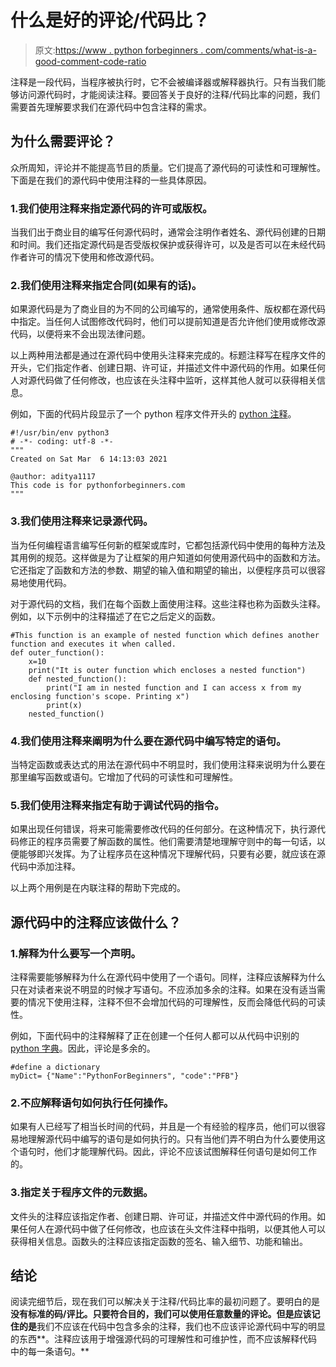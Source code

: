 # 什么是好的评论/代码比？

> 原文:[https://www . python forbeginners . com/comments/what-is-a-good-comment-code-ratio](https://www.pythonforbeginners.com/comments/what-is-a-good-comment-code-ratio)

注释是一段代码，当程序被执行时，它不会被编译器或解释器执行。只有当我们能够访问源代码时，才能阅读注释。要回答关于良好的注释/代码比率的问题，我们需要首先理解要求我们在源代码中包含注释的需求。

## 为什么需要评论？

众所周知，评论并不能提高节目的质量。它们提高了源代码的可读性和可理解性。下面是在我们的源代码中使用注释的一些具体原因。

### 1.我们使用注释来指定源代码的许可或版权。

当我们出于商业目的编写任何源代码时，通常会注明作者姓名、源代码创建的日期和时间。我们还指定源代码是否受版权保护或获得许可，以及是否可以在未经代码作者许可的情况下使用和修改源代码。

### 2.我们使用注释来指定合同(如果有的话)。

如果源代码是为了商业目的为不同的公司编写的，通常使用条件、版权都在源代码中指定。当任何人试图修改代码时，他们可以提前知道是否允许他们使用或修改源代码，以便将来不会出现法律问题。

以上两种用法都是通过在源代码中使用头注释来完成的。标题注释写在程序文件的开头，它们指定作者、创建日期、许可证，并描述文件中源代码的作用。如果任何人对源代码做了任何修改，也应该在头注释中监听，这样其他人就可以获得相关信息。

例如，下面的代码片段显示了一个 python 程序文件开头的 [python 注释](https://www.pythonforbeginners.com/comments/comments-in-python)。

```
#!/usr/bin/env python3
# -*- coding: utf-8 -*-
"""
Created on Sat Mar  6 14:13:03 2021

@author: aditya1117
This code is for pythonforbeginners.com
"""
```

### 3.我们使用注释来记录源代码。

当为任何编程语言编写任何新的框架或库时，它都包括源代码中使用的每种方法及其用例的规范。这样做是为了让框架的用户知道如何使用源代码中的函数和方法。它还指定了函数和方法的参数、期望的输入值和期望的输出，以便程序员可以很容易地使用代码。

对于源代码的文档，我们在每个函数上面使用注释。这些注释也称为函数头注释。例如，以下示例中的注释描述了在它之后定义的函数。

```
#This function is an example of nested function which defines another function and executes it when called. 
def outer_function():
    x=10
    print("It is outer function which encloses a nested function")
    def nested_function():
        print("I am in nested function and I can access x from my enclosing function's scope. Printing x")
        print(x)
    nested_function()
```

### 4.我们使用注释来阐明为什么要在源代码中编写特定的语句。

当特定函数或表达式的用法在源代码中不明显时，我们使用注释来说明为什么要在那里编写函数或语句。它增加了代码的可读性和可理解性。

### 5.我们使用注释来指定有助于调试代码的指令。

如果出现任何错误，将来可能需要修改代码的任何部分。在这种情况下，执行源代码修正的程序员需要了解函数的属性。他们需要清楚地理解守则中的每一句话，以便能够即兴发挥。为了让程序员在这种情况下理解代码，只要有必要，就应该在源代码中添加注释。

以上两个用例是在内联注释的帮助下完成的。

## 源代码中的注释应该做什么？

### 1.解释为什么要写一个声明。

注释需要能够解释为什么在源代码中使用了一个语句。同样，注释应该解释为什么只在对读者来说不明显的时候才写语句。不应添加多余的注释。如果在没有适当需要的情况下使用注释，注释不但不会增加代码的可理解性，反而会降低代码的可读性。

例如，下面代码中的注释解释了正在创建一个任何人都可以从代码中识别的 [python 字典](https://www.pythonforbeginners.com/dictionary/how-to-use-dictionaries-in-python/)。因此，评论是多余的。

```
#define a dictionary
myDict= {"Name":"PythonForBeginners", "code":"PFB"}
```

### 2.不应解释语句如何执行任何操作。

如果有人已经写了相当长时间的代码，并且是一个有经验的程序员，他们可以很容易地理解源代码中编写的语句是如何执行的。只有当他们弄不明白为什么要使用这个语句时，他们才能理解代码。因此，评论不应该试图解释任何语句是如何工作的。

### 3.指定关于程序文件的元数据。

文件头的注释应该指定作者、创建日期、许可证，并描述文件中源代码的作用。如果任何人在源代码中做了任何修改，也应该在头文件注释中指明，以便其他人可以获得相关信息。函数头的注释应该指定函数的签名、输入细节、功能和输出。

## 结论

阅读完细节后，现在我们可以解决关于注释/代码比率的最初问题了。要明白的是**没有标准的码/评比。只要符合目的，我们可以使用任意数量的评论。但是应该记住的是**我们不应该在代码中包含多余的注释，我们也不应该评论源代码中写的明显的东西**。注释应该用于增强源代码的可理解性和可维护性，而不应该解释代码中的每一条语句。**